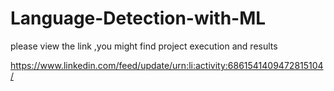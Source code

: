 # Language-Detection-with-ML

please view the link ,you might find  project execution and results 

https://www.linkedin.com/feed/update/urn:li:activity:6861541409472815104/
